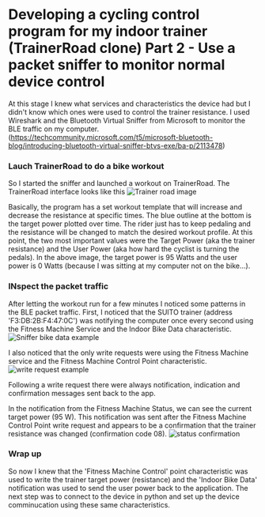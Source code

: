 # Developing a cycling control program for my indoor trainer (TrainerRoad clone) Part 2 - Use a packet sniffer to monitor normal device control
At this stage I knew what services and characteristics the device had but I didn't know which ones were used to control the trainer resistance. 
I used Wireshark and the Bluetooth Virtual Sniffer from Microsoft to monitor the BLE traffic on my computer. (https://techcommunity.microsoft.com/t5/microsoft-bluetooth-blog/introducing-bluetooth-virtual-sniffer-btvs-exe/ba-p/2113478)

### Lauch TrainerRoad to do a bike workout
So I started the sniffer and launched a workout on TrainerRoad. The TrainerRoad interface looks like this
![Trainer road image](https://user-images.githubusercontent.com/102377660/185466247-819c4fad-b2e1-46f3-b5eb-d9b476920a45.PNG)

Basically, the program has a set workout template that will increase and decrease the resistance at specific times. The blue outline at the bottom is the target power plotted over time. 
The rider just has to keep pedaling and the resistance will be changed to match the desired workout profile.
At this point, the two most important values were the Target Power (aka the trainer resistance) and the User Power (aka how hard the cyclist is turning the pedals).
In the above image, the target power is 95 Watts and the user power is 0 Watts (because I was sitting at my computer not on the bike...).

### INspect the packet traffic
After letting the workout run for a few minutes I noticed some patterns in the BLE packet traffic. 
First, I noticed that the SUITO trainer (address 'F3:DB:2B:F4:47:0C') was notifying the computer once every second using the Fitness Machine Service and the Indoor Bike Data characteristic. 
![Sniffer bike data example](https://user-images.githubusercontent.com/102377660/185469411-faf199e6-8543-4918-8289-9af0051ffdad.PNG)

I also noticed that the only write requests were using the Fitness Machine service and the Fitness Machine Control Point characteristic.
![write request example](https://user-images.githubusercontent.com/102377660/185468851-9b907899-95a3-4be8-8d25-3cc154a947e7.PNG)

Following a write request there were always notification, indication and confirmation messages sent back to the app. 

In the notification from the Fitness Machine Status, we can see the current target power (95 W). 
This notification was sent after the Fitness Machine Control Point write request and appears to be a confirmation that the trainer resistance was changed (confirmation code 08). 
![status confirmation](https://user-images.githubusercontent.com/102377660/185469826-080ec645-09ed-4345-a0bd-2057d961de02.PNG)

### Wrap up
So now I knew that the 'Fitness Machine Control' point characteristic was used to write the trainer target power (resistance) and the 'Indoor Bike Data' notification was used to send the user power back to the application.
The next step was to connect to the device in python and set up the device comminucation using these same characteristics. 
